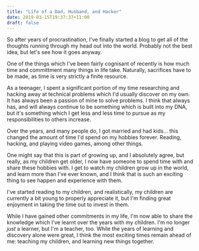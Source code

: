 ```yaml
---
title: "Life of a Dad, Husband, and Hacker"
date: 2019-03-15T19:37:37+11:00
draft: false
---
```


So after years of procrastination, I've finally started a blog to get all of the
thoughts running through my head out into the world. Probably not the best idea,
but let's see how it goes anyway.

One of the things which I've been fairly cognisant of recently is how much time
and committment many things in life take. Naturally, sacrifices have to be made,
as time is very strictly a finite resource.

As a teenager, I spent a significant portion of my time researching and hacking
away at technical problems which I'd usually discover on my own. It has always
been a passion of mine to solve problems. I think that always has, and will
always continue to be something which is built into my DNA, but it's something
which I get less and less time to pursue as my responsibilities to others
increase.

Over the years, and many people do, I got married and had kids... this changed
the amount of time I'd spend on my hobbies forever. Reading, hacking, and
playing video games, among other things.

One might say that this is part of growing up, and I absolutely agree, but
really, as my children get older, I now have someone to spend time with and
share these hobbies with. I get to watch my children grow up in the world, and
learn more than I've ever known, and I think that is such an exciting thing to
see happen and experience with them.

I've started reading to my children, and realistically, my children are
currently a bit young to properly appreciate it, but I'm finding great enjoyment
in taking the time out to invest in them.

While I have gained other commitments in my life, I'm now able to share the
knowledge which I've learnt over the years with my children. I'm no longer
_just_ a learner, but I'm a teacher, too. While the years of learning and
discovery alone were great, I think the most exciting times remain ahead of me:
teaching my children, and learning new things together.
